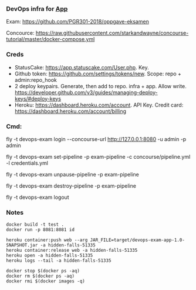 ### DevOps infra for [App](https://github.com/GardOS/devops-exam-app)

Exam: https://github.com/PGR301-2018/oppgave-eksamen

Concource: https://raw.githubusercontent.com/starkandwayne/concourse-tutorial/master/docker-compose.yml

### Creds

- StatusCake: https://app.statuscake.com/User.php. Key.
- Github token: https://github.com/settings/tokens/new. Scope: repo + admin:repo_hook
- 2 deploy keypairs. Generate, then add to repo. infra + app. Allow write. https://developer.github.com/v3/guides/managing-deploy-keys/#deploy-keys
- Heroku: https://dashboard.heroku.com/account. API Key. Credit card: https://dashboard.heroku.com/account/billing

### Cmd:

fly -t devops-exam login --concourse-url http://127.0.0.1:8080 -u admin -p admin

fly -t devops-exam set-pipeline -p exam-pipeline -c concourse/pipeline.yml -l credentials.yml

fly -t devops-exam unpause-pipeline -p exam-pipeline

fly -t devops-exam destroy-pipeline -p exam-pipeline

fly -t devops-exam logout

### Notes

```
docker build -t test .
docker run -p 8081:8081 id

heroku container:push web --arg JAR_FILE=target/devops-exam-app-1.0-SNAPSHOT.jar -a hidden-falls-51335
heroku container:release web -a hidden-falls-51335
heroku open -a hidden-falls-51335
heroku logs --tail -a hidden-falls-51335

docker stop $(docker ps -aq)
docker rm $(docker ps -aq)
docker rmi $(docker images -q)
```
